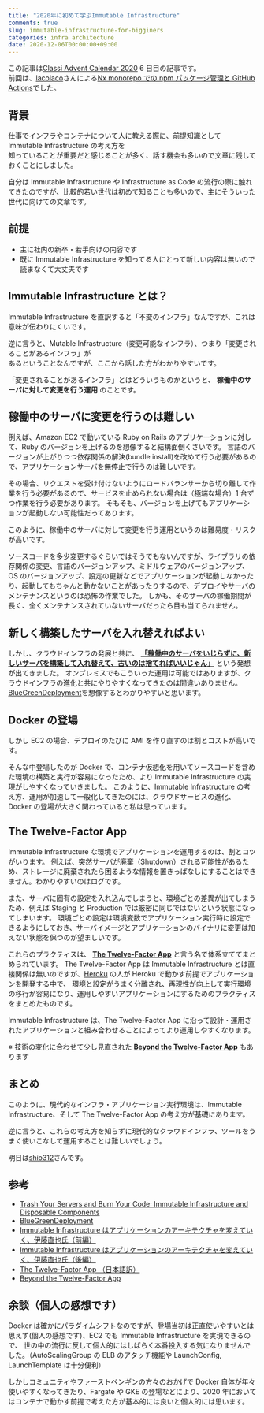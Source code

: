 ```yaml
---
title: "2020年に初めて学ぶImmutable Infrastructure"
comments: true
slug: immutable-infrastructure-for-bigginers
categories: infra architecture
date: 2020-12-06T00:00:00+09:00
---
```


この記事は[Classi Advent Calendar 2020](https://qiita.com/advent-calendar/2020/classi) 6 日目の記事です。  
前回は、[lacolaco](https://twitter.com/laco2net)さんによる[Nx monorepo での npm パッケージ管理と GitHub Actions](https://zenn.dev/lacolaco/articles/github-actions-nx-monorepo-tips)でした。

## 背景

仕事でインフラやコンテナについて人に教える際に、前提知識として Immutable Infrastructure の考え方を  
知っていることが重要だと感じることが多く、話す機会も多いので文章に残しておくことにしました。

自分は Immutable Infrastructure や Infrastructure as Code の流行の際に触れてきたのですが、比較的若い世代は初めて知ることも多いので、主にそういった世代に向けての文章です。

## 前提

- 主に社内の新卒・若手向けの内容です
- 既に Immutable Infrastructure を知ってる人にとって新しい内容は無いので読まなくて大丈夫です

## Immutable Infrastructure とは？

Immutable Infrastructure を直訳すると「不変のインフラ」なんですが、これは意味が伝わりにくいです。

逆に言うと、Mutable Infrastructure（変更可能なインフラ）、つまり「変更されることがあるインフラ」が  
あるということなんですが、ここから話した方がわかりやすいです。

「変更されることがあるインフラ」とはどういうものかというと、 **稼働中のサーバに対して変更を行う運用** のことです。

## 稼働中のサーバに変更を行うのは難しい

例えば、Amazon EC2 で動いている Ruby on Rails のアプリケーションに対して、Ruby のバージョンを上げるのを想像すると結構面倒くさいです。
言語のバージョンが上がりつつ依存関係の解決(bundle install)を改めて行う必要があるので、アプリケーションサーバを無停止で行うのは難しいです。

その場合、リクエストを受け付けないようにロードバランサーから切り離して作業を行う必要があるので、サービスを止められない場合は（極端な場合）1 台ずつ作業を行う必要があります。
そもそも、バージョンを上げてもアプリケーションが起動しない可能性だってあります。

このように、稼働中のサーバに対して変更を行う運用というのは難易度・リスクが高いです。

ソースコードを多少変更するぐらいではそうでもないんですが、ライブラリの依存関係の変更、言語のバージョンアップ、ミドルウェアのバージョンアップ、OS のバージョンアップ、設定の更新などでアプリケーションが起動しなかったり、起動してもちゃんと動かないことがあったりするので、デプロイやサーバのメンテナンスというのは恐怖の作業でした。
しかも、そのサーバの稼働期間が長く、全くメンテナンスされていないサーバだったら目も当てられません。

## 新しく構築したサーバを入れ替えればよい

しかし、クラウドインフラの発展と共に、 **[「稼働中のサーバをいじらずに、新しいサーバを構築して入れ替えて、古いのは捨てればいいじゃん」](http://chadfowler.com/2013/06/23/immutable-deployments.html)** という発想が出てきました。
オンプレミスでもこういった運用は可能ではありますが、クラウドインフラの進化と共にやりやすくなってきたのは間違いありません。
[BlueGreenDeployment](https://martinfowler.com/bliki/BlueGreenDeployment.html)を想像するとわかりやすいと思います。

## Docker の登場

しかし EC2 の場合、デプロイのたびに AMI を作り直すのは割とコストが高いです。

そんな中登場したのが Docker で、コンテナ仮想化を用いてソースコードを含めた環境の構築と実行が容易になったため、より Immutable Infrastructure の実現がしやすくなっていきました。
このように、Immutable Infrastructure の考え方、運用が加速して一般化してきたのには、クラウドサービスの進化、Docker の登場が大きく関わっていると私は思っています。

## The Twelve-Factor App

Immutable Infrastructure な環境でアプリケーションを運用するのは、割とコツがいります。
例えば、突然サーバが廃棄（Shutdown）される可能性があるため、ストレージに廃棄されたら困るような情報を置きっぱなしにすることはできません。わかりやすいのはログです。

また、サーバに固有の設定を入れ込んでしまうと、環境ごとの差異が出てしまうため、例えば Staging と Production では厳密に同じではないという状態になってしまいます。
環境ごとの設定は環境変数でアプリケーション実行時に設定できるようにしておき、サーバイメージとアプリケーションのバイナリに変更は加えない状態を保つのが望ましいです。

これらのプラクティスは、 **[The Twelve-Factor App](https://12factor.net/ja/)** と言う名で体系立ててまとめられています。
The Twelve-Factor App は Immutable Infrastructure とは直接関係は無いのですが、[Heroku](https://jp.heroku.com/) の人が Heroku で動かす前提でアプリケーションを開発する中で、
環境と設定がうまく分離され、再現性が向上して実行環境の移行が容易になり、運用しやすいアプリケーションにするためのプラクティスをまとめたものです。

Immutable Infrastructure は、The Twelve-Factor App に沿って設計・運用されたアプリケーションと組み合わせることによってより運用しやすくなります。

※ 技術の変化に合わせて少し見直された **[Beyond the Twelve-Factor App](https://www.oreilly.com/library/view/beyond-the-twelve-factor/9781492042631/)** もあります

## まとめ

このように、現代的なインフラ・アプリケーション実行環境は、Immutable Infrastructure、そして The Twelve-Factor App の考え方が基礎にあります。

逆に言うと、これらの考え方を知らずに現代的なクラウドインフラ、ツールをうまく使いこなして運用することは難しいでしょう。

明日は[shio312](https://twitter.com/shio312)さんです。

## 参考

- [Trash Your Servers and Burn Your Code: Immutable Infrastructure and Disposable Components](http://chadfowler.com/2013/06/23/immutable-deployments.html)
- [BlueGreenDeployment](https://martinfowler.com/bliki/BlueGreenDeployment.html)
- [Immutable Infrastructure はアプリケーションのアーキテクチャを変えていく、伊藤直也氏（前編）](https://www.publickey1.jp/blog/14/immutable_infrastructure_1.html)
- [Immutable Infrastructure はアプリケーションのアーキテクチャを変えていく、伊藤直也氏（後編）](https://www.publickey1.jp/blog/14/immutable_infrastructure_2.html)
- [The Twelve-Factor App （日本語訳）](https://12factor.net/ja/)
- [Beyond the Twelve-Factor App](https://www.oreilly.com/library/view/beyond-the-twelve-factor/9781492042631/)

## 余談（個人の感想です）

Docker は確かにパラダイムシフトなのですが、登場当初は正直使いやすいとは思えず(個人の感想です)、EC2 でも Immutable Infrastructure を実現できるので、
世の中の流行に反して個人的にはしばらく本番投入する気になりませんでした。（AutoScalingGroup の ELB のアタッチ機能や LaunchConfig, LaunchTemplate は十分便利）

しかしコミュニティやファーストペンギンの方々のおかげで Docker 自体が年々使いやすくなってきたり、Fargate や GKE の登場などにより、2020 年においてはコンテナで動かす前提で考えた方が基本的には良いと個人的には思います。
